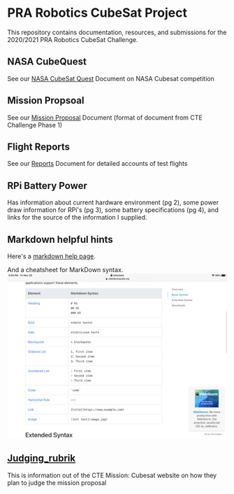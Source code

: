 # PRA Robotics CubeSat Project

This repository contains documentation, resources, and submissions for the 
2020/2021 PRA Robotics CubeSat Challenge.

## NASA CubeQuest
See our [NASA CubeSat Quest](NASA-CubeQuest.md) Document on NASA Cubesat competition

## Mission Propsoal
See our [Mission Proposal](proposal.md) Document (format of document from CTE Challenge Phase 1)

## Flight Reports
See our [Reports](reports.md) Document for detailed accounts of test flights

## RPi Battery Power
Has information about current hardware environment (pg 2), some power draw information for RPi's (pg 3), some battery specifications (pg 4), and links for the source of the information I supplied.

## Markdown helpful hints
Here's a [markdown help page](https://www.markdownguide.org/basic-syntax).

And a cheatsheet for MarkDown syntax. 
![Cheatsheet](Assets/F2B5D29F-08C5-46BA-900F-4AFC883F4D40.png)

## [Judging_rubrik](Judging_rubrik.md)
This is information out of the CTE Mission: Cubesat website on how they plan to judge the mission proposal


